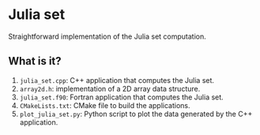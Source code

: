 # Julia set

Straightforward implementation of the Julia set computation.


## What is it?

1. `julia_set.cpp`: C++ application that computes the Julia set.
1. `array2d.h`: implementation of a 2D array data structure.
1. `julia_set.f90`: Fortran application that computes the Julia set.
1. `CMakeLists.txt`: CMake file to build the applications.
1. `plot_julia_set.py`: Python script to plot the data generated
   by the C++ application.
